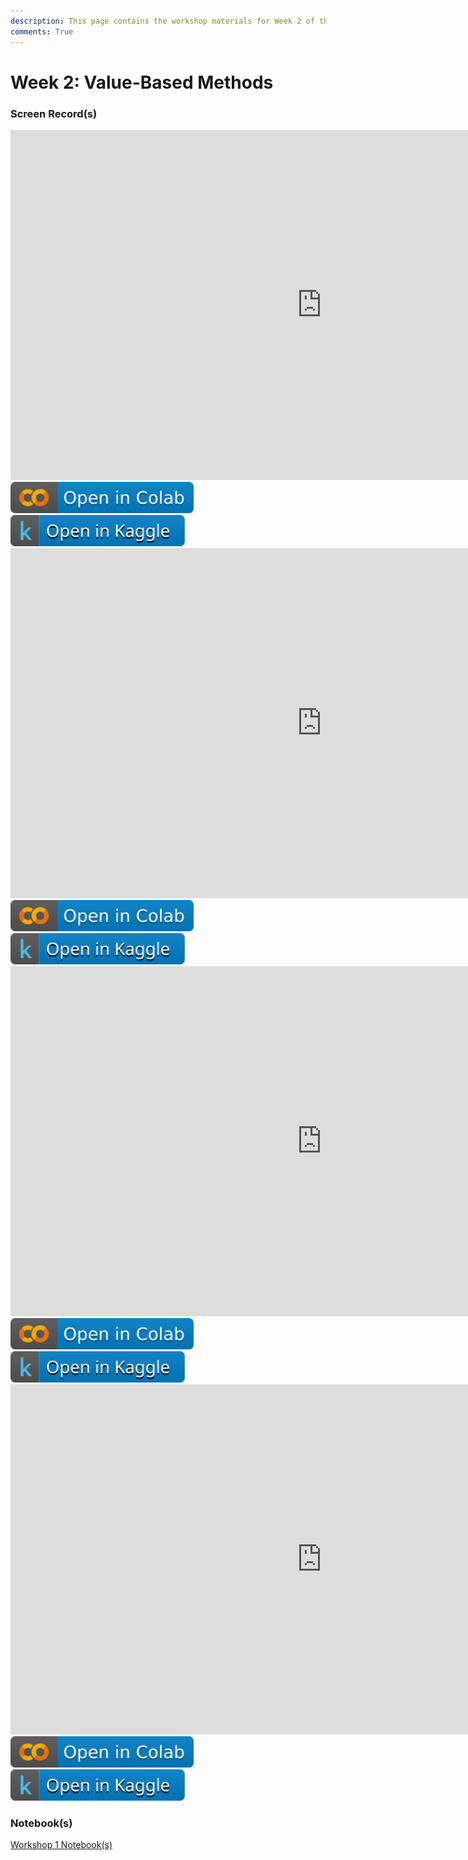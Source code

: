 ```yaml
---
description: This page contains the workshop materials for Week 2 of the Deep Reinforcement Learning course. You can find links to the workshop recordings and notebooks.
comments: True
---
```


# Week 2: Value-Based Methods

### Screen Record(s)

<iframe width="996" height="560" src="https://www.youtube.com/embed/ihGqZmwKuSk" title="YouTube video player" frameborder="0" allow="accelerometer; autoplay; clipboard-write; encrypted-media; gyroscope; picture-in-picture; web-share" referrerpolicy="strict-origin-when-cross-origin" allowfullscreen></iframe>

<a href="https://colab.research.google.com/github/DeepRLCourse/Workshop-2-Material/blob/main/1-solving-mdp-using-dynamic-programming.ipynb" target="_blank">
  <img src="/assets/icons/colab-badge.svg" alt="Open In Colab" style="height: 50px; cursor: pointer; display: inline-block;">
</a>
<a href="https://www.kaggle.com/kernels/welcome?src=https://github.com/DeepRLCourse/Workshop-2-Material/blob/main/1-solving-mdp-using-dynamic-programming.ipynb" target="_blank">
  <img src="/assets/icons/open-in-kaggle.svg" alt="Open In Kaggle" style="height: 50px; cursor: pointer; display: inline-block;">
</a>

<iframe width="996" height="560" src="https://www.youtube.com/embed/f0fJO2qBfSI" title="YouTube video player" frameborder="0" allow="accelerometer; autoplay; clipboard-write; encrypted-media; gyroscope; picture-in-picture; web-share" referrerpolicy="strict-origin-when-cross-origin" allowfullscreen></iframe>

<a href="https://colab.research.google.com/github/DeepRLCourse/Workshop-2-Material/blob/main/2-solving-mdp-using-monte-carlo-methods.ipynb" target="_blank">
  <img src="/assets/icons/colab-badge.svg" alt="Open In Colab" style="height: 50px; cursor: pointer; display: inline-block;">
</a>
<a href="https://www.kaggle.com/kernels/welcome?src=https://github.com/DeepRLCourse/Workshop-2-Material/blob/main/2-solving-mdp-using-monte-carlo-methods.ipynb" target="_blank">
  <img src="/assets/icons/open-in-kaggle.svg" alt="Open In Kaggle" style="height: 50px; cursor: pointer; display: inline-block;">
</a>

<iframe width="996" height="560" src="https://www.youtube.com/embed/4H7nM4X3mm0" title="YouTube video player" frameborder="0" allow="accelerometer; autoplay; clipboard-write; encrypted-media; gyroscope; picture-in-picture; web-share" referrerpolicy="strict-origin-when-cross-origin" allowfullscreen></iframe>

<a href="https://colab.research.google.com/github/DeepRLCourse/Workshop-2-Material/blob/main/3-solving-mdp-using-td-learning.ipynb" target="_blank">
  <img src="/assets/icons/colab-badge.svg" alt="Open In Colab" style="height: 50px; cursor: pointer; display: inline-block;">
</a>
<a href="https://www.kaggle.com/kernels/welcome?src=https://github.com/DeepRLCourse/Workshop-2-Material/blob/main/3-solving-mdp-using-td-learning.ipynb" target="_blank">
  <img src="/assets/icons/open-in-kaggle.svg" alt="Open In Kaggle" style="height: 50px; cursor: pointer; display: inline-block;">
</a>

<iframe width="996" height="560" src="https://www.youtube.com/embed/gq3AUz3L9Qk" title="YouTube video player" frameborder="0" allow="accelerometer; autoplay; clipboard-write; encrypted-media; gyroscope; picture-in-picture; web-share" referrerpolicy="strict-origin-when-cross-origin" allowfullscreen></iframe>

<a href="https://colab.research.google.com/github/DeepRLCourse/Workshop-2-Material/blob/main/4-dqn-on-lunar-lander.ipynb" target="_blank">
  <img src="/assets/icons/colab-badge.svg" alt="Open In Colab" style="height: 50px; cursor: pointer; display: inline-block;">
</a>
<a href="https://www.kaggle.com/kernels/welcome?src=https://github.com/DeepRLCourse/Workshop-2-Material/blob/main/4-dqn-on-lunar-lander.ipynb" target="_blank">
  <img src="/assets/icons/open-in-kaggle.svg" alt="Open In Kaggle" style="height: 50px; cursor: pointer; display: inline-block;">
</a>

### Notebook(s)

<div style="display: flex; align-items: center; flex-wrap: wrap;">
  <a href="https://github.com/DeepRLCourse/Workshop-2-Material" target="_blank" class="md-button" style="height: 50px; margin-bottom: 10px; margin-right: 10px;">Workshop 1 Notebook(s)</a>
</div>